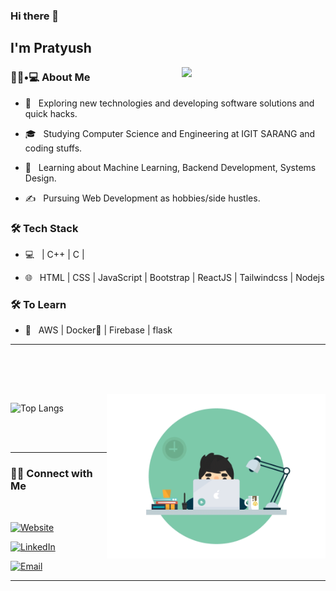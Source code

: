 ### Hi there 👋<h2> I'm Pratyush</h2>

<img align='right' src="https://media.giphy.com/media/M9gbBd9nbDrOTu1Mqx/giphy.gif" width="230">

<h3> 👨🏻•💻 About Me </h3>



- 🤔 &nbsp; Exploring new technologies and developing software solutions and quick hacks.

- 🎓 &nbsp; Studying Computer Science and Engineering at IGIT SARANG and coding stuffs.

- 🌱 &nbsp; Learning about Machine Learning, Backend Development, Systems Design.

- ✍️ &nbsp; Pursuing Web Development as hobbies/side hustles.



<h3>🛠 Tech Stack</h3>



- 💻 &nbsp;   | C++ | C | 

- 🌐 &nbsp; HTML | CSS | JavaScript | Bootstrap | ReactJS | Tailwindcss | Nodejs

<!--

- 🛢 &nbsp; MySQL | MongoDB

- 🔧 &nbsp; Git | Markdown | Selenium | Tidyverse

- 🖥 &nbsp; Illustrator| Photoshop | InDesign

-->



<h3>🛠 To Learn</h3>

- 🔧 &nbsp; AWS | Docker🐳 | Firebase | flask

<hr>



<br/><br/>



<br/>

<img src="https://github.com/nirala69/nirala69/blob/master/70804f7e25b11f29db904f2fa7b4cd9d.gif" width="350" align='right'>

![Top Langs](https://github-readme-stats.vercel.app/api/top-langs/?username=shivam0110&show_icons=true)

<br><br>



<hr>



<h3> 🤝🏻 Connect with Me </h3>

<br>



<p align="center">

<a href="https://dainty-biscochitos-cc87d6.netlify.app/"><img alt="Website" src="https://img.shields.io/badge/pratyush.vercel.app-black?style=flat-square&logo=google-chrome"></a>

<a href="https://linkedin.com/in/pratyush-kumar-467b81218"><img alt="LinkedIn" src="https://img.shields.io/badge/LinkedIn-pratyush%20kumar-blue?style=flat-square&logo=linkedin"></a>



<a href="mailto:infokumarpratyush03@gmail.com"><img alt="Email" src="https://img.shields.io/badge/Email-infokumarpratyush03@gmail.com-blue?style=flat-square&logo=gmail"></a>

</p>



<hr>
